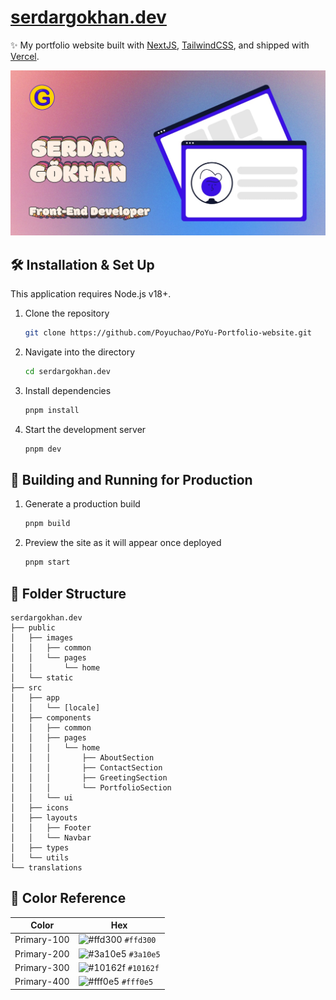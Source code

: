 <h1>
  <a href="https://serdargokhan.dev" target="_blank">serdargokhan.dev</a>
</h1>

<p>
✨ My portfolio website built with <a href="https://nextjs.org" target="_blank">NextJS</a>, <a href="https://tailwindcss.com" target="_blank">TailwindCSS</a>, and shipped with <a href="https://vercel.com" target="_blank">Vercel</a>.
</p>

![Image 1](./src/app/opengraph-image.jpg)

## 🛠 Installation & Set Up

This application requires Node.js v18+.

1. Clone the repository

    ```sh
    git clone https://github.com/Poyuchao/PoYu-Portfolio-website.git
    ```

2. Navigate into the directory

    ```sh
    cd serdargokhan.dev
    ```

3. Install dependencies

    ```sh
    pnpm install
    ```

4. Start the development server

    ```sh
    pnpm dev
    ```

## 🚀 Building and Running for Production

1. Generate a production build

    ```sh
    pnpm build
    ```

2. Preview the site as it will appear once deployed

    ```sh
    pnpm start
    ```

## 📁 Folder Structure

```
serdargokhan.dev
├── public
│   ├── images
│   │   ├── common
│   │   └── pages
│   │       └── home
│   └── static
├── src
│   ├── app
│   │   └── [locale]
│   ├── components
│   │   ├── common
│   │   ├── pages
│   │   │   └── home
│   │   │       ├── AboutSection
│   │   │       ├── ContactSection
│   │   │       ├── GreetingSection
│   │   │       └── PortfolioSection
│   │   └── ui
│   ├── icons
│   ├── layouts
│   │   ├── Footer
│   │   └── Navbar
│   ├── types
│   └── utils
└── translations
```

## 🎨 Color Reference

| Color       | Hex                                                                |
| ----------- | ------------------------------------------------------------------ |
| Primary-100 | ![#ffd300](https://via.placeholder.com/10/ffd300?text=+) `#ffd300` |
| Primary-200 | ![#3a10e5](https://via.placeholder.com/10/3a10e5?text=+) `#3a10e5` |
| Primary-300 | ![#10162f](https://via.placeholder.com/10/10162f?text=+) `#10162f` |
| Primary-400 | ![#fff0e5](https://via.placeholder.com/10/fff0e5?text=+) `#fff0e5` |
